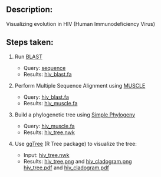 ## Description:

 Visualizing evolution in HIV (Human Immunodeficiency Virus) </br>
 
 ## Steps taken: </br>

1. Run [BLAST](https://blast.ncbi.nlm.nih.gov/Blast.cgi) </br>
   - Query: [sequence](https://www.ncbi.nlm.nih.gov/nuccore/AF033819.3?report=fasta) </br>
   - Results: [hiv_blast.fa](./hiv_blast.fa)

  
2. Perform Multiple Sequence Alignment using [MUSCLE](https://www.ebi.ac.uk/Tools/msa/muscle/) </br>
   - Query: [hiv_blast.fa](./hiv_blast.fa) </br>
   - Results: [hiv_muscle.fa](./hiv_muscle.fa)
   
   
3. Build a phylogenetic tree using [Simple Phylogeny](https://www.ebi.ac.uk/Tools/phylogeny/simple_phylogeny/) </br>
   - Query: [hiv_muscle.fa](./hiv_muscle.fa) </br>
   - Results: [hiv_tree.nwk](./hiv_tree.nwk)
   

4. Use [ggTree](./phyl_trees.R) (R Tree package) to visualize the tree: </br>
   -  Input: [hiv_tree.nwk](./hiv_tree.nwk) </br>
   -  Results: [hiv_tree.png](./hiv_tree.png) and [hiv_cladogram.png](./hiv_cladogram.png) </br>
               [hiv_tree.pdf](./hiv_tree.pdf) and [hiv_cladogram.pdf](./hiv_cladogram.pdf)
               
   
   
   
    
 

